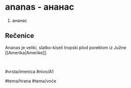 # ananas - ананас

1. ананас

## Rečenice

Ananas je veliki, slatko-kiseli tropski plod poreklom iz Južne [[Amerika|Amerike]].  

<br>

#vrsta/imenica 
#nivo/A1 

#tema/hrana 
#tema/voće